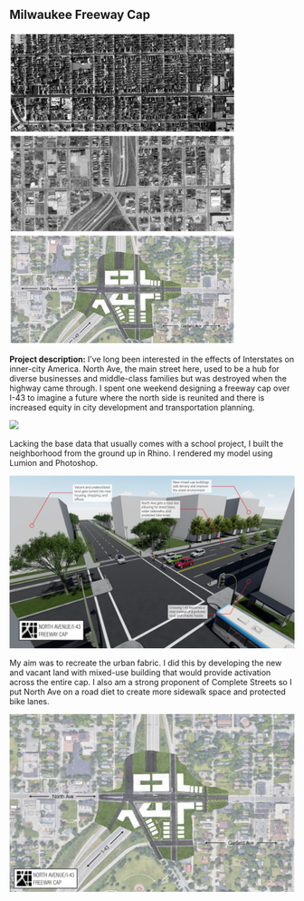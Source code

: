 ## Milwaukee Freeway Cap

<img src="images/Freeway cap/history.png?raw=true" width="400"/>

**Project description:** I’ve long been interested in the effects of Interstates on inner-city America. North Ave, the main street here, used to be a hub for diverse businesses and middle-class families but was destroyed when the highway came through. I spent one weekend designing a freeway cap over I-43 to imagine a future where the north side is reunited and there is increased equity in city development and transportation planning.

<img src="images/Freeway cap/annotated aerial-01.png?raw=true" width="1000"/>

Lacking the base data that usually comes with a school project, I built the neighborhood from the ground up in Rhino. I rendered my model using Lumion and Photoshop.

<img src="images/Freeway cap/street view-01.png?raw=true" width="1000"/>

My aim was to recreate the urban fabric. I did this by developing the new and vacant land with mixed-use building that would provide activation across the entire cap. I also am a strong proponent of Complete Streets so I put North Ave on a road diet to create more sidewalk space and protected bike lanes.

<img src="images/Freeway cap/Combined aerial-01.png?raw=true" width="1000"/>

